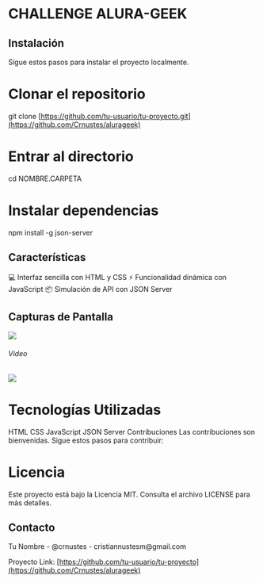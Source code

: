 <h1>CHALLENGE ALURA-GEEK </h1>

## Instalación

Sigue estos pasos para instalar el proyecto localmente.


# Clonar el repositorio
git clone [https://github.com/tu-usuario/tu-proyecto.git](https://github.com/Crnustes/alurageek)

# Entrar al directorio
cd NOMBRE.CARPETA

# Instalar dependencias
npm install -g json-server

<h2>Características</h2>
💻 Interfaz sencilla con HTML y CSS
⚡ Funcionalidad dinámica con JavaScript
📦 Simulación de API con JSON Server
<h2>Capturas de Pantalla</h2>
<img src="https://github.com/Crnustes/alurageek/assets/61037799/cf3b03f0-1ab8-41e7-8a71-e5db058e4c5d" >
<h6>Video</h6>
<img src="https://github.com/Crnustes/alurageek/assets/61037799/e7dd3f15-4971-48a9-a990-dc58a1a6633c" >

# Tecnologías Utilizadas
HTML
CSS
JavaScript
JSON Server
Contribuciones
Las contribuciones son bienvenidas. Sigue estos pasos para contribuir:


# Licencia
Este proyecto está bajo la Licencia MIT. Consulta el archivo LICENSE para más detalles.

<h2>Contacto</h2>
Tu Nombre - @crnustes - cristiannustesm@gmail.com

Proyecto Link: [https://github.com/tu-usuario/tu-proyecto](https://github.com/Crnustes/alurageek)
